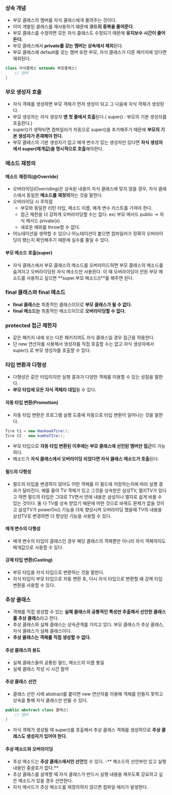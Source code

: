 ### 상속 개념
- 부모 클래스의 멤버를 자식 클래스에게 물려주는 것이다.
- 이미 개발된 클래스를 재사용하기 떄문에 **코드의 중복을 줄여준다**.
- 부모 클래스를 수정하면 모든 자식 클래스도 수정되기 때문에 **유지보수 시간이 줄어든다.**
- 부모 클래스에서 **private를 갖는 멤버는 상속에서 제외**된다.
- 부모 클래스에 default를 갖는 멤버 또한 부모, 자식 클래스가 다른 패키지에 있다면 제외된다.
```java
class 자식클래스 extends 부모클래스{
	// 멤버
}
```

### 부모 생성자 호출
- 자식 객체를 생성하면 부모 객체가 먼저 생성이 되고 그 다음에 자식 객체가 생성된다.
- 부모 생성자는 자식 생성자 **맨 첫 줄에서 호출**된다.( super() : 부모의 기본 생성자를 호출한다.)
- super()가 생략되면 컴파일러가 자동으로 super()을 추가해주기 때문에 **부모의 기본 생성자가 존재해야 한다.**
- 부모 클래스의 기본 생성자가 없고 매개 변수가 있는 생성자만 있다면 **자식 생성자에서 super(매개값)을 명시적으로 호출**해야한다.

### 메소드 재정의

#### 메소드 재정의(@Override)
- 오버라이딩(Overriding)은 상속된 내용이 자식 클래스에 맞지 않을 경우, 자식 클래스에서 동일한 **메소드를 재정의**하는 것을 말한다.
- 오버라이딩 시 주의점
    - 부모와 동일한 리턴 타입, 메소드 이름, 매개 변수 리스트를 가져야 한다.
    - 접근 제한을 더 강하게 오버라이딩할 수는 없다. ex) 부모 메서드 public -> 자식 메서드 private(x)
    - 새로운 예외를 throw할 수 없다.
- 어노테이션을 생략할 수 있으나 어노테이션이 붙으면 컴파일러가 정확히 오버라이딩이 됐는지 확인해주기 때문에 실수를 줄일 수 있다.

#### 부모 메소드 호출(super)
- 자식 클래스에서 부모 클래스의 메소드를 오버라이드하면 부모 클래스의 메소드를 숨겨지고 오버라이딩된 자식 메소드만 사용된다. 이 때 오버라이딩이 안된 부모 메소드를 사용하고 싶으면 **super.부모 메소드()**를 해주면 된다.

### final 클래스와 final 메소드
- **final 클래스는** 최종적인 클래스이므로 **부모 클래스가 될 수 없다.**
- **final 메소드는** 최종적인 메소드이므로 **오버라이딩할 수 없다.**

### protected 접근 제한자
- 같은 패키지 내에 또는 다른 패키지여도 자식 클래스일 경우 접근을 허용한다.
- 단 new 연산자를 사용해서 생성자를 직접 호출할 수는 없고 자식 생성자에서 super().로 부모 생성자를 호출할 수 있다.

### 타입 변환과 다형성
- 다형성은 같은 타입이지만 실행 결과가 다양한 객체를 이용할 수 있는 성질을 말한다.
- **부모 타입에 모든 자식 객체라 대입**될 수 있다.

#### 자동 타입 변환(Promotion)
- 자동 타입 변환은 프로그램 실행 도중에 자동으로 타입 변환이 일어나는 것을 말한다.
```java
Tire t1 = new HankookTire();
Tire t2 - new kumhoTIre();
```
- 부모 타입으로 **자동 타입 변환된 이후에는 부모 클래스에 선언된 멤버만 접근**이 가능하다. 
- 메소드가 **자식 클래스에서 오버라이딩 되었다면 자식 클래스 메소드가 호출**된다.

#### 필드의 다형성
- 필드의 타입을 변경하지 않아도 어떤 객체를 이 필드에 저장하는지에 따라 실행 결과가 달라진다. 예를 들어 TV 객체가 있고 그것을 상속받은 삼성TV, 엘지TV가 있다고 하면 필드의 타입은 그대로 TV면서 안에 내용은 삼성이나 엘지로 쉽게 바꿀 수 있는 것이다. 둘 다 TV를 상속 받았기 때문에 어떤 것으로 바꿔도 문제가 없을 것이고 삼성TV가 powerOn() 기능을 더욱 향상시켜 오버라이딩 했을때 TV의 내용을 삼성TV로 변경하면 더 향상된 기능을 사용할 수 있다. 

#### 매개 변수의 다형성 
- 매개 변수의 타입이 클래스인 경우 해당 클래스의 객체뿐만 아니라 자식 객체까지도 매개값으로 사용할 수 있다.

#### 강제 타입 변환(Casting)
- 부모 타입을 자식 타입으로 변환하는 것을 말한다.
- 자식 타입이 부모 타입으로 자동 변환 후, 다시 자식 타입으로 변환할 떄 강제 타입 변환을 사용할 수 있다.

### 추상 클래스
- 객체를 직접 생성할 수 있는 **실체 클래스의 공통적인 특성만 추출해서 선언한 클래스를 추상 클래스**라고 한다.
- 추상 클래스와 실체 클래스는 상속관계를 가지고 있다. 부모 클래스가 추상 클래스, 자식 클래스가 실체 클래스이다.
- **추상 클래스는 객체를 직접 생성할 수 없다.**

#### 추상 클래스의 용도
- 실체 클래스들의 공통된 필드, 메소드의 이름 통일
- 실체 클래스 작성 시 시간 절약

#### 추상 클래스 선언
- 클래스 선언 시에 abstract를 붙이면 new 연산자를 이용해 객체를 만들지 못하고 상속을 통해 자식 클래스만 만들 수 있다.
```java
public abstract class 클래스{
	// 멤버
}
```
- 자식 객체가 생성될 때 super()를 호출해서 추상 클래스 객체를 생성하므로 **추상 클래스도 생성자가 있어야 한다.**

#### 추상 메소드와 오버라이딩
- 추상 메소드는 **추상 클래스에서만 선언**할 수 있다.
-** 메소드의 선언부만 있고 실행 내용인 중괄호가 없다.**
- 추상 클래스를 설계할 때 자식 클래스가 반드시 실행 내용을 채우도록 강요하고 싶은 메소드가 있을 경우 선언한다.
- 자식 메서드가 추상 메소드를 재정의하지 않으면 컴파일 에러가 발생한다.
